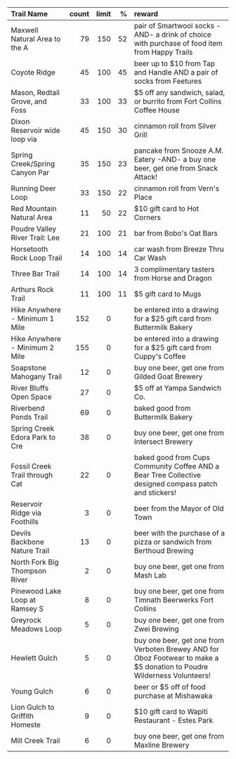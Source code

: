 | Trail Name                     |   count |   limit |   % | reward                                                                                                                  |
|:-------------------------------|--------:|--------:|----:|:------------------------------------------------------------------------------------------------------------------------|
| Maxwell Natural Area to the A  |      79 |     150 |  52 | pair of Smartwool socks -AND- a drink of choice with purchase of food item from Happy Trails                            |
| Coyote Ridge                   |      45 |     100 |  45 | beer up to $10 from Tap and Handle AND a pair of socks from Feetures                                                    |
| Mason, Redtail Grove, and Foss |      33 |     100 |  33 | $5 off any sandwich, salad, or burrito from Fort Collins Coffee House                                                   |
| Dixon Reservoir wide loop via  |      45 |     150 |  30 | cinnamon roll from Silver Grill                                                                                         |
| Spring Creek/Spring Canyon Par |      35 |     150 |  23 | pancake from Snooze A.M. Eatery -AND- a buy one beer, get one from Snack Attack!                                        |
| Running Deer Loop              |      33 |     150 |  22 | cinnamon roll from Vern's Place                                                                                         |
| Red Mountain Natural Area      |      11 |      50 |  22 | $10 gift card to Hot Corners                                                                                            |
| Poudre Valley River Trail: Lee |      21 |     100 |  21 | bar from Bobo's Oat Bars                                                                                                |
| Horsetooth Rock Loop Trail     |      14 |     100 |  14 | car wash from Breeze Thru Car Wash                                                                                      |
| Three Bar Trail                |      14 |     100 |  14 | 3 complimentary tasters from Horse and Dragon                                                                           |
| Arthurs Rock Trail             |      11 |     100 |  11 | $5 gift card to Mugs                                                                                                    |
| Hike Anywhere - Minimum 1 Mile |     152 |       0 |     | be entered into a drawing for a $25 gift card from Buttermilk Bakery                                                    |
| Hike Anywhere - Minimum 2 Mile |     155 |       0 |     | be entered into a drawing for a $25 gift card from Cuppy's Coffee                                                       |
| Soapstone Mahogany Trail       |      12 |       0 |     | buy one beer, get one from Gilded Goat Brewery                                                                          |
| River Bluffs Open Space        |      27 |       0 |     | $5 off at Yampa Sandwich Co.                                                                                            |
| Riverbend Ponds Trail          |      69 |       0 |     | baked good from Buttermilk Bakery                                                                                       |
| Spring Creek Edora Park to Cre |      38 |       0 |     | buy one beer, get one from Intersect Brewery                                                                            |
| Fossil Creek Trail through Cat |      22 |       0 |     | baked good from Cups Community Coffee AND a Bear Tree Collective designed compass patch and stickers!                   |
| Reservoir Ridge via Foothills  |       3 |       0 |     | beer from the Mayor of Old Town                                                                                         |
| Devils Backbone Nature Trail   |      13 |       0 |     | beer with the purchase of a pizza or sandwich from Berthoud Brewing                                                     |
| North Fork Big Thompson River  |       2 |       0 |     | buy one beer, get one from Mash Lab                                                                                     |
| Pinewood Lake Loop at Ramsey S |       8 |       0 |     | buy one beer, get one from Timnath Beerwerks Fort Collins                                                               |
| Greyrock Meadows Loop          |       5 |       0 |     | buy one beer, get one from Zwei Brewing                                                                                 |
| Hewlett Gulch                  |       5 |       0 |     | buy one beer, get one from Verboten Brewey AND for Oboz Footwear to make a $5 donation to Poudre Wilderness Volunteers! |
| Young Gulch                    |       6 |       0 |     | beer or $5 off of food purchase at Mishawaka                                                                            |
| Lion Gulch to Griffith Homeste |       9 |       0 |     | $10 gift card to Wapiti Restaurant - Estes Park                                                                         |
| Mill Creek Trail               |       6 |       0 |     | buy one beer, get one from Maxline Brewery                                                                              |